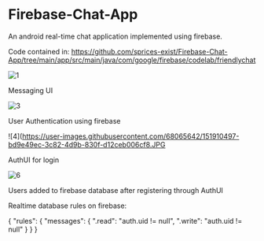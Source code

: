 # Firebase-Chat-App
An android real-time chat application implemented using firebase. 

Code contained in: https://github.com/sprices-exist/Firebase-Chat-App/tree/main/app/src/main/java/com/google/firebase/codelab/friendlychat

![1](https://user-images.githubusercontent.com/68065642/151910389-2bf10e9d-23c8-4377-ad10-2042f9854c99.JPG)

Messaging UI


![3](https://user-images.githubusercontent.com/68065642/151910453-a8402970-7154-4031-ad2f-b409fca01a3f.JPG)

User Authentication using firebase


![4](https://user-images.githubusercontent.com/68065642/151910497-bd9e49ec-3c82-4d9b-830f-d12ceb006cf8.JPG

AuthUI for login


![6](https://user-images.githubusercontent.com/68065642/151910791-e2f58611-cd02-4f2e-b3b6-2d797379e4ff.JPG)

Users added to firebase database after registering through AuthUI


Realtime database rules on firebase:

 {
   "rules": {
     "messages": {
       ".read": "auth.uid != null",
       ".write": "auth.uid != null"
     }
   }
 }
